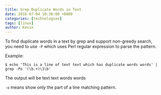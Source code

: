 ```yaml
---
title: Grep Duplicate Words in Text
date: 2016-07-04 10:30:00 +0800
categories: [technologies]
tags: [linux]
author: Kevin
---
```


To find duplicate words in a text by grep and support non-greedy search, you need to use `-P` which uses Perl regular expression to parse the pattern.

Example:

	$ echo 'This is a line of text text which has duplicate words words' | grep -Po '(\b.+)\1\b'
	
The output will be
	text text
	words words
	
`-o` means show only the part of a line matching pattern.

